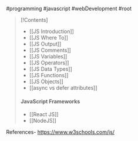 #programming #javascript #webDevelopment #root 

>[!Contents]
>- [[JS Introduction]]
>- [[JS Where To]]
>- [[JS Output]]
>- [[JS Comments]]
>- [[JS Variables]]
>- [[JS Operators]]
>- [[JS Data Types]]
>- [[JS Functions]]
>- [[JS Objects]]
>- [[async vs defer attributes]]
>#### **JavaScript Frameworks**
>- [[React JS]]
>- [[NodeJS]]



References- https://www.w3schools.com/js/

